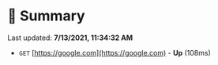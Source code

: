 # 📖 Summary
Last updated: **7/13/2021, 11:34:32 AM**

- `GET` [https://google.com](https://google.com) - **Up** (108ms)
